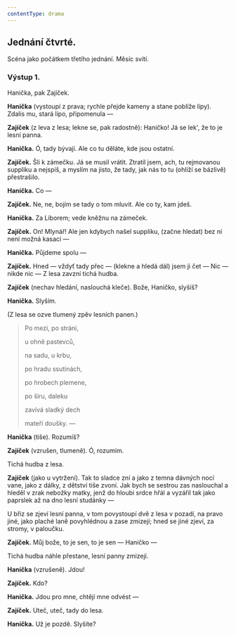 ```yaml
---
contentType: drama
---
```


<section>

# Jednání čtvrté.

Scéna jako počátkem třetího jednání. Měsíc svítí.

</section>

<section>

### Výstup 1.

Hanička, pak Zajíček.

**Hanička** (vystoupí z prava; rychle přejde kameny a stane poblíže lípy). Zdalis mu, stará lípo, připomenula —

**Zajíček** (z leva z lesa; lekne se, pak radostně): Haničko! Já se lek', že to je lesní panna.

**Hanička.** Ó, tady bývají. Ale co tu děláte, kde jsou ostatní.

**Zajíček.** Šli k zámečku. Já se musil vrátit. Ztratil jsem, ach, tu rejmovanou suppliku a nejspíš, a myslím na jisto, že tady, jak nás to tu (ohlíží se bázlivě) přestrašilo.

**Hanička.** Co —

**Zajíček.** Ne, ne, bojím se tady o tom mluvit. Ale co ty, kam jdeš.

**Hanička.** Za Liborem; vede kněžnu na zámeček.

**Zajíček.** On! Mlynář! Ale jen kdybych našel suppliku, (začne hledat) bez ní není možná kasací —

**Hanička.** Půjdeme spolu —

**Zajíček.** Hned — vždyť tady přec — (klekne a hledá dál) jsem ji čet — Nic — nikde nic — Z lesa zavzní tichá hudba.

**Zajíček** (nechav hledání, naslouchá kleče). Bože, Haničko, slyšíš?

**Hanička.** Slyším.

</section>

<section>

(Z lesa se ozve tlumený zpěv lesních panen.)

> Po mezi, po stráni, 
> 
> u ohně pastevců, 
> 
> na sadu, u krbu, 
> 
> po hradu ssutinách, 
> 
> po hrobech plemene, 
> 
> po šíru, daleku 
> 
> zavívá sladký dech 
> 
> mateří doušky. —
> 
>   

**Hanička** (tiše). Rozumíš?

**Zajíček** (vzrušen, tlumeně). Ó, rozumím.

</section>

<section>

Tichá hudba z lesa.

**Zajíček** (jako u vytržení). Tak to sladce zní a jako z temna dávných nocí vane, jako z dálky, z dětství tiše zvoní. Jak bych se sestrou zas naslouchal a hleděl v zrak nebožky matky, jenž do hloubi srdce hřál a vyzářil tak jako paprslek až na dno lesní studánky —

</section>

<section>

U břiz se zjeví lesní panna, v tom povystoupí dvě z lesa v pozadí, na pravo jiné, jako plaché laně povyhlédnou a zase zmizejí; hned se jiné zjeví, za stromy, v paloučku.

**Zajíček.** Můj bože, to je sen, to je sen — Haničko —

</section>

<section>

Tichá hudba náhle přestane, lesní panny zmizejí.

**Hanička** (vzrušeně). Jdou! 

**Zajíček.** Kdo?

**Hanička.** Jdou pro mne, chtějí mne odvést — 

**Zajíček.** Uteč, uteč, tady do lesa. 

**Hanička.** Už je pozdě. Slyšíte?

</section>
